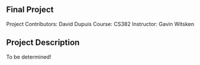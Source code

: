## Final Project

Project Contributors: David Dupuis
Course: CS382
Instructor: Gavin Witsken

## Project Description

To be determined!

